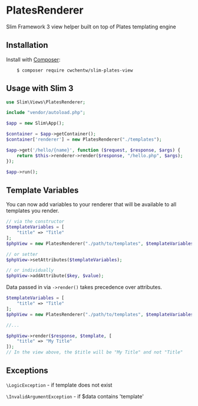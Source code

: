 # PlatesRenderer

Slim Framework 3 view helper built on top of Plates templating engine

## Installation

Install with [Composer](http://getcomposer.org):

```
    $ composer require cwchentw/slim-plates-view
```

## Usage with Slim 3

```php
use Slim\Views\PlatesRenderer;

include "vendor/autoload.php";

$app = new Slim\App();

$container = $app->getContainer();
$container['renderer'] = new PlatesRenderer("./templates");

$app->get('/hello/{name}', function ($request, $response, $args) {
    return $this->renderer->render($response, "/hello.php", $args);
});

$app->run();

```

## Template Variables

You can now add variables to your renderer that will be available to all templates you render.

```php
// via the constructor
$templateVariables = [
    "title" => "Title"
];
$phpView = new PlatesRenderer("./path/to/templates", $templateVariables);

// or setter
$phpView->setAttributes($templateVariables);

// or individually
$phpView->addAttribute($key, $value);
```

Data passed in via `->render()` takes precedence over attributes.
```php
$templateVariables = [
    "title" => "Title"
];
$phpView = new PlatesRenderer("./path/to/templates", $templateVariables);

//...

$phpView->render($response, $template, [
    "title" => "My Title"
]);
// In the view above, the $title will be "My Title" and not "Title"
```

## Exceptions
`\LogicException` - if template does not exist

`\InvalidArgumentException` - if $data contains 'template'
